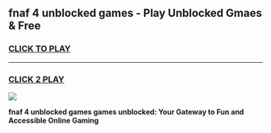 
## fnaf 4 unblocked games - Play Unblocked Gmaes & Free
<h3>
<a href="https://news.freeplayer.one?title=fnaf_4_unblocked_games&ref=23F">CLICK TO PLAY</a></h3>
<hr>

<h3>
<a href="https://news.freeplayer.one?title=fnaf_4_unblocked_games&ref=23F">CLICK 2 PLAY</a>
  
</h3>

<a href="https://news.freeplayer.one?title=fnaf_4_unblocked_games&ref=23F/"><img src="https://clearcache.store/games.png"></a>


**fnaf 4 unblocked games games unblocked: Your Gateway to Fun and Accessible Online Gaming**
